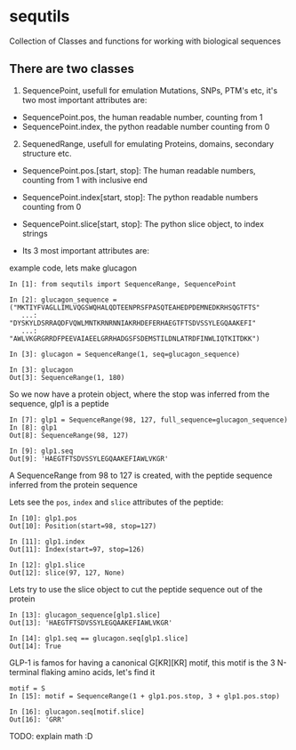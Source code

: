 # sequtils
Collection of Classes and functions for working with biological sequences

## There are two classes
1. SequencePoint, usefull for emulation Mutations, SNPs, PTM's etc, it's two
   most important attributes are:
 - SequencePoint.pos, the human readable number, counting from 1
 - SequencePoint.index, the python readable number counting from 0
2. SequenedRange, usefull for emulating Proteins, domains, secondary structure etc.
 - SequencePoint.pos.[start, stop]: The human readable numbers, counting from 1 with inclusive end
 - SequencePoint.index[start, stop]: The python readable numbers counting from 0
 - SequencePoint.slice[start, stop]: The python slice object, to index strings
   
 - Its 3 most important attributes are:

example code, lets make glucagon
```
In [1]: from sequtils import SequenceRange, SequencePoint

In [2]: glucagon_sequence = ("MKTIYFVAGLLIMLVQGSWQHALQDTEENPRSFPASQTEAHEDPDEMNEDKRHSQGTFTS"
   ...:                      "DYSKYLDSRRAQDFVQWLMNTKRNRNNIAKRHDEFERHAEGTFTSDVSSYLEGQAAKEFI"
   ...:                      "AWLVKGRGRRDFPEEVAIAEELGRRHADGSFSDEMSTILDNLATRDFINWLIQTKITDKK")

In [3]: glucagon = SequenceRange(1, seq=glucagon_sequence)

In [3]: glucagon
Out[3]: SequenceRange(1, 180)
```

So we now have a protein object, where the stop was inferred from the sequence, glp1 is a peptide

```
In [7]: glp1 = SequenceRange(98, 127, full_sequence=glucagon_sequence)
In [8]: glp1
Out[8]: SequenceRange(98, 127)

In [9]: glp1.seq
Out[9]: 'HAEGTFTSDVSSYLEGQAAKEFIAWLVKGR'
```

A SequenceRange from 98 to 127 is created, with the peptide sequence inferred
from the protein sequence

Lets see the `pos`, `index` and `slice` attributes of the peptide:

```
In [10]: glp1.pos
Out[10]: Position(start=98, stop=127)

In [11]: glp1.index
Out[11]: Index(start=97, stop=126)

In [12]: glp1.slice
Out[12]: slice(97, 127, None)
```

Lets try to use the slice object to cut the peptide sequence out of the protein

```
In [13]: glucagon_sequence[glp1.slice]
Out[13]: 'HAEGTFTSDVSSYLEGQAAKEFIAWLVKGR'

In [14]: glp1.seq == glucagon.seq[glp1.slice]
Out[14]: True
```

GLP-1 is famos for having a canonical G\[KR\]\[KR\] motif, this motif is the 3
N-terminal flaking amino acids, let's find it

```
motif = S
In [15]: motif = SequenceRange(1 + glp1.pos.stop, 3 + glp1.pos.stop)

In [16]: glucagon.seq[motif.slice]
Out[16]: 'GRR'
```

TODO: explain math :D






